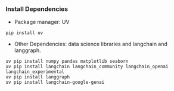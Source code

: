 ### Install Dependencies
* Package manager: UV
```{bash}
pip install uv
```
* Other Dependencies: data science libraries and langchain and langgraph.
```{bash}
uv pip install numpy pandas matplotlib seaborn
uv pip install langchain langchain_community langchain_openai langchain_experimental
uv pip install langgraph 
uv pip install langchain-google-genai
```